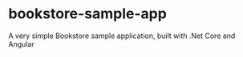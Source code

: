 # bookstore-sample-app
A very simple Bookstore sample application, built with .Net Core and Angular
